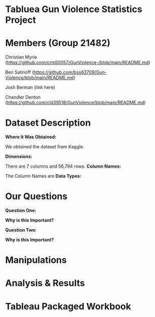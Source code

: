 # **Tabluea Gun Violence Statistics Project**



# **Members (Group 21482)**

Christian Myrie (https://github.com/crm50057/GunViolence-/blob/main/README.md)

Ben Satinoff (https://github.com/bss63709/Gun-Violence/blob/main/README.md)

Josh Berman (link here)

Chandler Denton (https://github.com/cld39518/GunViolence/blob/main/README.md)

# **Dataset Description**
**Where It Was Obtained:**

We obtained the dataset from Kaggle. 

**Dimensions:**

There are 7 columns and 56,794 rows. 
**Column Names:**

The Column Names are 
**Data Types:**


# **Our Questions**
**Question One:**

**Why is this Important?**

**Question Two:**

**Why is this Important?**

# **Manipulations**

# **Analysis & Results**

# **Tableau Packaged Workbook**
